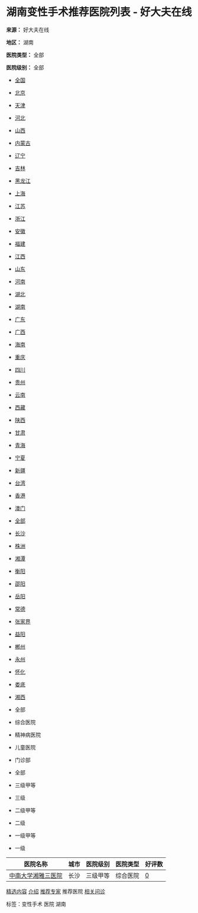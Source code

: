# 湖南变性手术推荐医院列表 - 好大夫在线

**来源：** 好大夫在线

**地区：** 湖南

**医院类型：** 全部

**医院级别：** 全部

*   [全国](https://www.haodf.com/citiao/zhiliao-bianxingshoushu/tuijian-hospital.html)
*   [北京](https://www.haodf.com/citiao/zhiliao-bianxingshoushu/tuijian-hospital-11.html)
*   [天津](https://www.haodf.com/citiao/zhiliao-bianxingshoushu/tuijian-hospital-12.html)
*   [河北](https://www.haodf.com/citiao/zhiliao-bianxingshoushu/tuijian-hospital-13.html)
*   [山西](https://www.haodf.com/citiao/zhiliao-bianxingshoushu/tuijian-hospital-14.html)
*   [内蒙古](https://www.haodf.com/citiao/zhiliao-bianxingshoushu/tuijian-hospital-15.html)
*   [辽宁](https://www.haodf.com/citiao/zhiliao-bianxingshoushu/tuijian-hospital-21.html)
*   [吉林](https://www.haodf.com/citiao/zhiliao-bianxingshoushu/tuijian-hospital-22.html)
*   [黑龙江](https://www.haodf.com/citiao/zhiliao-bianxingshoushu/tuijian-hospital-23.html)
*   [上海](https://www.haodf.com/citiao/zhiliao-bianxingshoushu/tuijian-hospital-31.html)
*   [江苏](https://www.haodf.com/citiao/zhiliao-bianxingshoushu/tuijian-hospital-32.html)
*   [浙江](https://www.haodf.com/citiao/zhiliao-bianxingshoushu/tuijian-hospital-33.html)
*   [安徽](https://www.haodf.com/citiao/zhiliao-bianxingshoushu/tuijian-hospital-34.html)
*   [福建](https://www.haodf.com/citiao/zhiliao-bianxingshoushu/tuijian-hospital-35.html)
*   [江西](https://www.haodf.com/citiao/zhiliao-bianxingshoushu/tuijian-hospital-36.html)
*   [山东](https://www.haodf.com/citiao/zhiliao-bianxingshoushu/tuijian-hospital-37.html)
*   [河南](https://www.haodf.com/citiao/zhiliao-bianxingshoushu/tuijian-hospital-41.html)
*   [湖北](https://www.haodf.com/citiao/zhiliao-bianxingshoushu/tuijian-hospital-42.html)
*   [湖南](https://www.haodf.com/citiao/zhiliao-bianxingshoushu/tuijian-hospital-43.html)
*   [广东](https://www.haodf.com/citiao/zhiliao-bianxingshoushu/tuijian-hospital-44.html)
*   [广西](https://www.haodf.com/citiao/zhiliao-bianxingshoushu/tuijian-hospital-45.html)
*   [海南](https://www.haodf.com/citiao/zhiliao-bianxingshoushu/tuijian-hospital-46.html)
*   [重庆](https://www.haodf.com/citiao/zhiliao-bianxingshoushu/tuijian-hospital-50.html)
*   [四川](https://www.haodf.com/citiao/zhiliao-bianxingshoushu/tuijian-hospital-51.html)
*   [贵州](https://www.haodf.com/citiao/zhiliao-bianxingshoushu/tuijian-hospital-52.html)
*   [云南](https://www.haodf.com/citiao/zhiliao-bianxingshoushu/tuijian-hospital-53.html)
*   [西藏](https://www.haodf.com/citiao/zhiliao-bianxingshoushu/tuijian-hospital-54.html)
*   [陕西](https://www.haodf.com/citiao/zhiliao-bianxingshoushu/tuijian-hospital-61.html)
*   [甘肃](https://www.haodf.com/citiao/zhiliao-bianxingshoushu/tuijian-hospital-62.html)
*   [青海](https://www.haodf.com/citiao/zhiliao-bianxingshoushu/tuijian-hospital-63.html)
*   [宁夏](https://www.haodf.com/citiao/zhiliao-bianxingshoushu/tuijian-hospital-64.html)
*   [新疆](https://www.haodf.com/citiao/zhiliao-bianxingshoushu/tuijian-hospital-65.html)
*   [台湾](https://www.haodf.com/citiao/zhiliao-bianxingshoushu/tuijian-hospital-71.html)
*   [香港](https://www.haodf.com/citiao/zhiliao-bianxingshoushu/tuijian-hospital-81.html)
*   [澳门](https://www.haodf.com/citiao/zhiliao-bianxingshoushu/tuijian-hospital-82.html)

*   [全部](https://www.haodf.com/citiao/zhiliao-bianxingshoushu/tuijian-hospital-43.html)
*   [长沙](https://www.haodf.com/citiao/zhiliao-bianxingshoushu/tuijian-hospital-4301.html)
*   [株洲](https://www.haodf.com/citiao/zhiliao-bianxingshoushu/tuijian-hospital-4302.html)
*   [湘潭](https://www.haodf.com/citiao/zhiliao-bianxingshoushu/tuijian-hospital-4303.html)
*   [衡阳](https://www.haodf.com/citiao/zhiliao-bianxingshoushu/tuijian-hospital-4304.html)
*   [邵阳](https://www.haodf.com/citiao/zhiliao-bianxingshoushu/tuijian-hospital-4305.html)
*   [岳阳](https://www.haodf.com/citiao/zhiliao-bianxingshoushu/tuijian-hospital-4306.html)
*   [常德](https://www.haodf.com/citiao/zhiliao-bianxingshoushu/tuijian-hospital-4307.html)
*   [张家界](https://www.haodf.com/citiao/zhiliao-bianxingshoushu/tuijian-hospital-4308.html)
*   [益阳](https://www.haodf.com/citiao/zhiliao-bianxingshoushu/tuijian-hospital-4309.html)
*   [郴州](https://www.haodf.com/citiao/zhiliao-bianxingshoushu/tuijian-hospital-4310.html)
*   [永州](https://www.haodf.com/citiao/zhiliao-bianxingshoushu/tuijian-hospital-4311.html)
*   [怀化](https://www.haodf.com/citiao/zhiliao-bianxingshoushu/tuijian-hospital-4312.html)
*   [娄底](https://www.haodf.com/citiao/zhiliao-bianxingshoushu/tuijian-hospital-4313.html)
*   [湘西](https://www.haodf.com/citiao/zhiliao-bianxingshoushu/tuijian-hospital-4331.html)

*   全部
*   综合医院
*   精神病医院
*   儿童医院
*   门诊部

*   全部
*   三级甲等
*   三级
*   二级甲等
*   二级
*   一级甲等
*   一级

| 医院名称         | 城市 | 医院级别 | 医院类型 | 好评数 |
| -------------- | ---- | -------- | -------- | ---- |
| [中南大学湘雅三医院](https://www.haodf.com/hospital/536.html) | 长沙 | 三级甲等   | 综合医院   | [0](https://www.haodf.com/hospital/536/pingjia-bianxingshoushu.html) |

[精选内容](https://www.haodf.com/citiao/zhiliao-bianxingshoushu.html) [介绍](https://www.haodf.com/citiao/zhiliao-bianxingshoushu/jieshao.html) [推荐专家](https://www.haodf.com/citiao/zhiliao-bianxingshoushu/tuijian-doctor.html) 推荐医院 [相关问诊](https://www.haodf.com/citiao/zhiliao-bianxingshoushu/bingcheng.html)

标签：变性手术 医院 湖南
